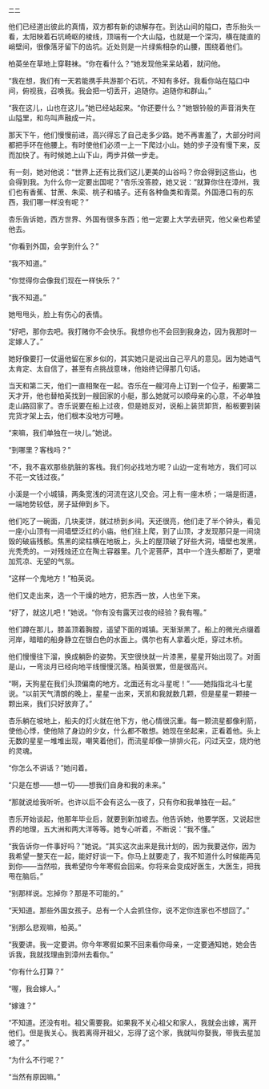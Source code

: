     二二 

   他们已经道出彼此的真情，双方都有新的谅解存在。到达山间的隘口，杏乐抬头一看，太阳映着石坑崎岖的棱线，顶端有一个大山隘，也就是一个深沟，横在陡直的峭壁间，很像落牙留下的齿坑。近处则是一片绿紫相杂的山腰，围绕着他们。

   柏英坐在草地上穿鞋袜。“你在看什么？”她发现他呆呆站着，就问他。

   “我在想，我们有一天若能携手共游那个石坑，不知有多好。我看你站在隘口中间，俯视我，召唤我。我会把一切丢开，追随你。追随你和群山。”

   “我在这儿，山也在这儿。”她已经站起来。“你还要什么？”她银铃般的声音消失在山隘里，和鸟叫声融成一片。

   那天下午，他们慢慢前进，高兴得忘了自己走多少路。她不再害羞了，大部分时间都把手环在他腰上。有时使他们必须一上一下爬过小山。她的步子没有慢下来，反而加快了。有时候她上山下山，两步并做一步走。

   有一刻，她对他说：“世界上还有比我们这儿更美的山谷吗？你会得到这些山，也会得到我。为什么你一定要出国呢？”杏乐没答腔，她又说：“就算你住在漳州，我们也有香蕉、甘蔗、朱栾、桃子和橘子。还有各种鱼类和青菜。外国港口有的东西，我们哪一样没有呢？”

   杏乐告诉她，西方世界、外国有很多东西；他一定要上大学去研究，他父亲也希望他去。

   “你看到外国，会学到什么？”

   “我不知道。”

   “你觉得你会像我们现在一样快乐？”

   “我不知道。”

   她甩甩头，脸上有伤心的表情。

   “好吧，那你去吧。我打赌你不会快乐。我想你也不会回到我身边，因为我那时一定嫁人了。”

   她好像要打一仗逼他留在家乡似的，其实她只是说出自己平凡的意见。因为她语气太肯定、太自信了，甚至有点挑战意味，他始终记得那几句话。

   当天和第二天，他们一直相聚在一起。杏乐在一艘河舟上订到一个位子，船要第二天才开，他也替柏英找到一艘回家的小艇，那么她就可以顺母亲的心意，不必单独走山路回家了。杏乐说要在船上过夜，但是她反对，说船上装货卸货，船板要到装完货才架上去，他们根本没地方可睡。

   “来嘛，我们单独在一块儿。”她说。

   “到哪里？客栈吗？”

   “不，我不喜欢那些肮脏的客栈。我们何必找地方呢？山边一定有地方，我们可以不花一文钱过夜。”

   小溪是一个小城镇，两条宽浅的河流在这儿交会。河上有一座木桥；一端是街道，一端地势较低，房子延伸到乡下。

   他们吃了一碗面，几块麦饼，就过桥到乡间。天还很亮，他们走了半个钟头，看见一座小山顶有一间墙壁泛红的小庙。他们往上爬，到了山顶，才发现那只是一间烧毁的破庙残骸。焦黑的梁柱横在地板上，头上的屋顶破了好些大洞，墙壁也发黑，光秃秃的。一对残烛还立在陶土容器里。几个泥菩萨，其中一个连头都断了，更增加荒凉、无望的气氛。

   “这样一个鬼地方！”柏英说。

   他们又走出来，选一个干燥的地方，把东西一放，人也坐下来。

   “好了，就这儿吧！”她说。“你有没有露天过夜的经验？我有喔。”

   他们蹲在那儿，膝盖顶着胸膛，遥望下面的城镇。天渐渐黑了。船上的微光点缀着河岸，暗暗的船身静立在银白色的水面上。偶尔也有人拿着火炬，穿过木桥。

   他们慢慢往下溜，换成躺卧的姿势。天空很快就一片漆黑，星星开始出现了。对面是山，一弯淡月已经向地平线慢慢沉落。柏英很累，但是很高兴。

   “啊，天狗星在我们头顶偏南的地方。北面还有北斗星呢！”——她指指北斗七星说。“以前天气清朗的晚上，星星一出来，天凯和我就数几颗，但是星星一颗接一颗出来，我们只好放弃了。”

   杏乐躺在坡地上，船夫的灯火就在他下方，他心情很沉重。每一颗流星都像利箭，使他心悸，使他除了身边的少女，什么都不敢想。她现在坐起来，正看着他。头上无数的星星一堆堆出现，嘲笑着他们，而流星却像一排排火花，闪过天空，烧灼他的灵魂。

   “你怎么不讲话？”她问着。

   “只是在想——想一切——想我们自身和我的未来。”

   “那就说给我听听。也许以后不会有这么一夜了，只有你和我单独在一起。”

   杏乐开始谈起，他那年毕业后，就要到新加坡去。他告诉她，他要学医，又说起世界的地理，五大洲和两大洋等等。她专心听着，不断说：“我不懂。”

   “我告诉你一件事好吗？”她说。“其实这次出来是我计划的，因为我要送你，因为我希望一整天在一起，能好好谈一下。你马上就要走了，我不知道什么时候能再见到你——当然啦，我希望你今年寒假会回来。你将来会变成好医生，大医生，把我甩在脑后。”

   “别那样说。忘掉你？那是不可能的。”

   “天知道。那些外国女孩子。总有一个人会抓住你，说不定你连家也不想回了。”

   “别那么悲观嘛，柏英。”

   “我要讲。我一定要讲。你今年寒假如果不回来看你母亲，一定要通知她，她会告诉我，我就找理由到漳州去看你。”

   “你有什么打算？”

   “喔，我会嫁人。”

   “嫁谁？”

   “不知道。还没有啦。祖父需要我。如果我不关心祖父和家人，我就会出嫁，离开他们。但是我关心。我若离得开祖父，忘得了这个家，我就叫你娶我，带我去星加坡了。”

   “为什么不行呢？”

   “当然有原因嘛。”

